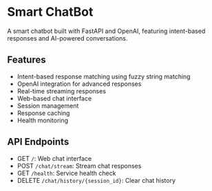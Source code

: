 # Smart ChatBot

A smart chatbot built with FastAPI and OpenAI, featuring intent-based responses and AI-powered conversations.

## Features

- Intent-based response matching using fuzzy string matching
- OpenAI integration for advanced responses
- Real-time streaming responses
- Web-based chat interface
- Session management
- Response caching
- Health monitoring


## API Endpoints

- GET `/`: Web chat interface
- POST `/chat/stream`: Stream chat responses
- GET `/health`: Service health check
- DELETE `/chat/history/{session_id}`: Clear chat history
